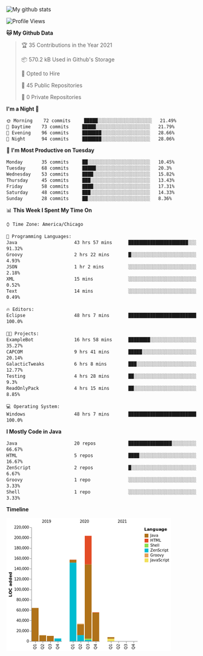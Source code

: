 ![My github stats](https://github-readme-stats.vercel.app/api?username=romvoid95&theme=gruvbox&include_all_commits=true&show_icons=true")

<!--START_SECTION:waka-->
![Profile Views](http://img.shields.io/badge/Profile%20Views-2-blue)

**🐱 My Github Data** 

> 🏆 35 Contributions in the Year 2021
 > 
> 📦 570.2 kB Used in Github's Storage 
 > 
> 💼 Opted to Hire
 > 
> 📜 45 Public Repositories 
 > 
> 🔑 0 Private Repositories  
 > 
**I'm a Night 🦉** 

```text
🌞 Morning    72 commits     █████░░░░░░░░░░░░░░░░░░░░   21.49% 
🌆 Daytime    73 commits     █████░░░░░░░░░░░░░░░░░░░░   21.79% 
🌃 Evening    96 commits     ███████░░░░░░░░░░░░░░░░░░   28.66% 
🌙 Night      94 commits     ███████░░░░░░░░░░░░░░░░░░   28.06%

```
📅 **I'm Most Productive on Tuesday** 

```text
Monday       35 commits     ██░░░░░░░░░░░░░░░░░░░░░░░   10.45% 
Tuesday      68 commits     █████░░░░░░░░░░░░░░░░░░░░   20.3% 
Wednesday    53 commits     ████░░░░░░░░░░░░░░░░░░░░░   15.82% 
Thursday     45 commits     ███░░░░░░░░░░░░░░░░░░░░░░   13.43% 
Friday       58 commits     ████░░░░░░░░░░░░░░░░░░░░░   17.31% 
Saturday     48 commits     ███░░░░░░░░░░░░░░░░░░░░░░   14.33% 
Sunday       28 commits     ██░░░░░░░░░░░░░░░░░░░░░░░   8.36%

```


📊 **This Week I Spent My Time On** 

```text
⌚︎ Time Zone: America/Chicago

💬 Programming Languages: 
Java                     43 hrs 57 mins      ██████████████████████░░░   91.32% 
Groovy                   2 hrs 22 mins       █░░░░░░░░░░░░░░░░░░░░░░░░   4.93% 
JSON                     1 hr 2 mins         ░░░░░░░░░░░░░░░░░░░░░░░░░   2.18% 
XML                      15 mins             ░░░░░░░░░░░░░░░░░░░░░░░░░   0.52% 
Text                     14 mins             ░░░░░░░░░░░░░░░░░░░░░░░░░   0.49%

🔥 Editors: 
Eclipse                  48 hrs 7 mins       █████████████████████████   100.0%

🐱‍💻 Projects: 
ExampleBot               16 hrs 58 mins      ████████░░░░░░░░░░░░░░░░░   35.27% 
CAPCOM                   9 hrs 41 mins       █████░░░░░░░░░░░░░░░░░░░░   20.14% 
GalacticTweaks           6 hrs 8 mins        ███░░░░░░░░░░░░░░░░░░░░░░   12.77% 
Testing                  4 hrs 28 mins       ██░░░░░░░░░░░░░░░░░░░░░░░   9.3% 
ReadOnlyPack             4 hrs 15 mins       ██░░░░░░░░░░░░░░░░░░░░░░░   8.85%

💻 Operating System: 
Windows                  48 hrs 7 mins       █████████████████████████   100.0%

```

**I Mostly Code in Java** 

```text
Java                     20 repos            ████████████████░░░░░░░░░   66.67% 
HTML                     5 repos             ████░░░░░░░░░░░░░░░░░░░░░   16.67% 
ZenScript                2 repos             █░░░░░░░░░░░░░░░░░░░░░░░░   6.67% 
Groovy                   1 repo              ░░░░░░░░░░░░░░░░░░░░░░░░░   3.33% 
Shell                    1 repo              ░░░░░░░░░░░░░░░░░░░░░░░░░   3.33%

```


**Timeline**

![Chart not found](https://raw.githubusercontent.com/ROMVoid95/ROMVoid95/master/charts/bar_graph.png) 


<!--END_SECTION:waka-->
